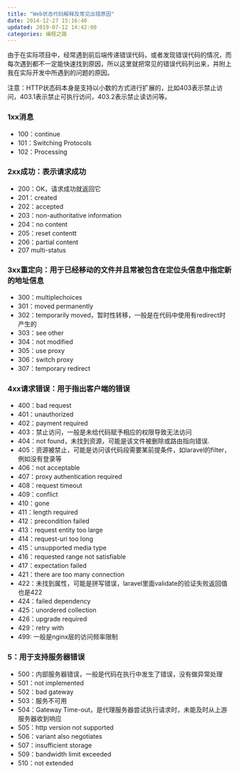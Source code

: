 ```yaml
---
title: "Web状态代码解释及常见出错原因"
date: 2014-12-27 15:16:40
updated: 2019-07-12 14:42:00
categories: 编程之路
---
```

由于在实际项目中，经常遇到前后端传递错误代码，或者发现错误代码的情况，而每次遇到都不一定能快速找到原因，所以这里就把常见的错误代码列出来，并附上我在实际开发中所遇到的问题的原因。

注意：HTTP状态码本身是支持以小数的方式进行扩展的，比如403表示禁止访问，403.1表示禁止可执行访问，403.2表示禁止读访问等。

<!--more-->

### 1xx消息

  * 100：continue
  * 101：Switching Protocols
  * 102：Processing

### 2xx成功：表示请求成功

  * 200：OK，请求成功就返回它
  * 201：created
  * 202：accepted
  * 203：non-authoritative information
  * 204：no content
  * 205：reset contentt
  * 206：partial content
  * 207 multi-status

###  3xx重定向：用于已经移动的文件并且常被包含在定位头信息中指定新的地址信息

  * 300：multiplechoices
  * 301：moved permanently
  * 302：temporarily moved，暂时性转移，一般是在代码中使用有redirect时产生的
  * 303：see other
  * 304：not modified
  * 305：use proxy
  * 306：switch proxy
  * 307：temporary redirect

###  4xx请求错误：用于指出客户端的错误

  * 400：bad request
  * 401：unauthorized
  * 402：payment required
  * 403：禁止访问，一般是未给代码赋予相应的权限导致无法访问
  * 404：not found，未找到资源，可能是该文件被删除或路由指向错误.
  * 405：资源被禁止，可能是访问该代码段需要某前提条件，如laravel的filter，例如没有登录等
  * 406：not acceptable
  * 407：proxy authentication required
  * 408：request timeout
  * 409：conflict
  * 410：gone
  * 411：length required
  * 412：precondition failed
  * 413：request entity too large
  * 414：request-uri too long
  * 415：unsupported media type
  * 416：requested range not satisfiable
  * 417：expectation failed
  * 421：there are too many connection
  * 422：未找到属性，可能是拼写错误，laravel里面validate的验证失败返回值也是422
  * 424：failed dependency
  * 425：unordered collection
  * 426：upgrade required
  * 429：retry with
  * 499: 一般是nginx层的访问频率限制

###  5：用于支持服务器错误

  * 500：内部服务器错误，一般是代码在执行中发生了错误，没有做异常处理
  * 501：not implemented
  * 502：bad gateway
  * 503：服务不可用
  * 504：Gateway Time-out，是代理服务器尝试执行请求时，未能及时从上游服务器收到响应
  * 505：http version not supported
  * 506：variant also negotiates
  * 507：insufficient storage
  * 509：bandwidth limit exceeded
  * 510：not extended
